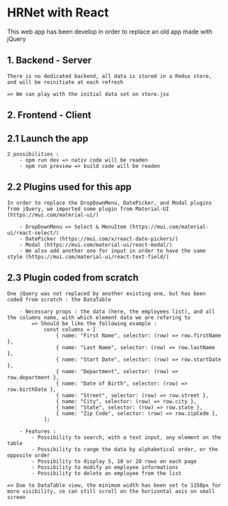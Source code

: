 # HRNet with React

This web app has been develop in order to replace an old app made with jQuery

## 1. Backend - Server

    There is no dedicated backend, all data is stored in a Redux store, and will be reinitiate at each refresh

    => We can play with the initial data set on store.jsx

## 2. Frontend - Client

## 2.1 Launch the app

    2 possibilities :
        - npm run dev => nativ code will be readen
        - npm run preview => build code will be readen

## 2.2 Plugins used for this app

    In order to replace the DropDownMenu, DatePicker, and Modal plugins from jQuery, we imported some plugin from Material-UI (https://mui.com/material-ui/)

        - DropDownMenu => Select & MenuItem (https://mui.com/material-ui/react-select/)
        - DatePicker (https://mui.com/x/react-date-pickers/)
        - Modal (https://mui.com/material-ui/react-modal/)
        - We also add another one for input in order to have the same style (https://mui.com/material-ui/react-text-field/)

## 2.3 Plugin coded from scratch

    One jQuery was not replaced by another existing one, but has been coded from scratch : the DataTable

        - Necessary props : the data (here, the employees list), and all the columns name, with which element data we are refering to
            => Should be like the following example :
                const columns = [
                    { name: "First Name", selector: (row) => row.firstName },
                    { name: "Last Name", selector: (row) => row.lastName },
                    { name: "Start Date", selector: (row) => row.startDate },
                    { name: "Department", selector: (row) => row.department },
                    { name: "Date of Birth", selector: (row) => row.birthDate },
                    { name: "Street", selector: (row) => row.street },
                    { name: "City", selector: (row) => row.city },
                    { name: "State", selector: (row) => row.state },
                    { name: "Zip Code", selector: (row) => row.zipCode },
                ];

        - Features :
            - Possibility to search, with a text input, any element on the table
            - Possibility to range the data by alphabetical order, or the opposite order
            - Possibility to display 5, 10 or 20 rows on each page
            - Possibility to modify an employee informations
            - Possibility to delete an employee from the list

    => Due to DataTable view, the minimum width has been set to 1150px for more visibility, ce can still scroll on the horizontal axis on small screen
